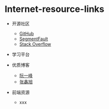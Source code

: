 # Internet-resource-links

- 开源社区
	- [GitHub](https://github.com/)
	- [SegmentFault](https://segmentfault.com/)
	- [Stack Overflow](https://stackoverflow.com/)
- 学习平台

- 优质博客
	- [阮一峰](http://www.ruanyifeng.com/home.html)
	- [张鑫旭](http://www.zhangxinxu.com/)
- 前端资源
	- xxx
